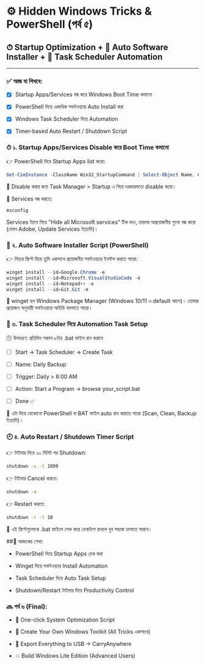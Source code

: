 # ⚙️ Hidden Windows Tricks & PowerShell (পর্ব ৫)
## ⏱ Startup Optimization + 🧰 Auto Software Installer + 🔄 Task Scheduler Automation
---

### ✅ আজ যা শিখবে:
- [x] Startup Apps/Services বন্ধ করে Windows Boot Time কমানো

- [x] PowerShell দিয়ে একাধিক সফটওয়্যার Auto Install করা

- [x] Windows Task Scheduler দিয়ে Automation

- [x] Timer-based Auto Restart / Shutdown Script

### ⏱ ১. Startup Apps/Services Disable করে Boot Time কমানো
👉 PowerShell দিয়ে Startup Apps list করো:

```powershell
Get-CimInstance -ClassName Win32_StartupCommand | Select-Object Name, Command
```
🔧 Disable করার জন্য Task Manager > Startup এ গিয়ে দরকারমতো disable করো।

🔧 Services বন্ধ করতে:

```powershell
msconfig
```
Services ট্যাবে গিয়ে "Hide all Microsoft services" টিক দাও, তারপর অপ্রয়োজনীয় গুলো বন্ধ করো (যেমন Adobe, Update Services ইত্যাদি)।

### 🧰 ২. Auto Software Installer Script (PowerShell)
👉 নিচের স্ক্রিপ্ট দিয়ে তুমি একসাথে প্রয়োজনীয় সফটওয়্যার ইনস্টল করতে পারো:

```powershell
winget install --id=Google.Chrome -e
winget install --id=Microsoft.VisualStudioCode -e
winget install --id=Notepad++ -e
winget install --id=Git.Git -e
```
📌 winget হল Windows Package Manager (Windows 10/11 এ default আসে)।
তোমার প্রয়োজন অনুযায়ী সফটওয়্যার আইডি বদলাতে পারো।

### 🔄 ৩. Task Scheduler দিয়ে Automation Task Setup
🕒 উদাহরণ: প্রতিদিন সকাল ৮টায় .bat ফাইল রান করাবে

- [ ] Start → Task Scheduler → Create Task

- [ ] Name: Daily Backup

- [ ] Trigger: Daily > 8:00 AM

- [ ] Action: Start a Program → browse your_script.bat

- [ ] Done ✅

📌 এটা দিয়ে যেকোনো PowerShell বা BAT ফাইল auto রান করাতে পারো (Scan, Clean, Backup ইত্যাদি)।

### 🕘 ৪. Auto Restart / Shutdown Timer Script
👉 টাইমার দিয়ে ৩০ মিনিট পর Shutdown:

```bat
shutdown -s -t 1800
```
👉 টাইমার Cancel করতে:

```bat
shutdown -a
```
👉 Restart করতে:
```bat
shutdown -r -t 10
```
📌 এই স্ক্রিপ্টগুলোকে .bat ফাইলে সেভ করে ডেস্কটপে রাখলে খুব সহজে চালাতে পারবে।


##🧠 আজকের শেখা:
- PowerShell দিয়ে Startup Apps চেক করা

- Winget দিয়ে সফটওয়্যার Install Automation

- Task Scheduler দিয়ে Auto Task Setup

- Shutdown/Restart টাইমার দিয়ে Productivity Control

### 🔜 পর্ব ৬ (Final):
- 🎯 One-click System Optimization Script

- 🧰 Create Your Own Windows Toolkit (All Tricks একসাথে)

- 💼 Export Everything to USB → CarryAnywhere

- 💥 Build Windows Lite Edition (Advanced Users)

